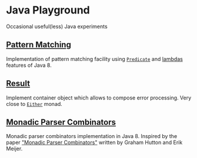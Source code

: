 # Java Playground

Occasional useful(less) Java experiments

## [Pattern Matching][pattern-matching]

Implementation of pattern matching facility using 
[```Predicate```][predicate] and [lambdas][lambdas] features of Java 8.

## [Result][result]

Implement container object which allows to compose error processing.
Very close to [```Either```][either-monad] monad.

## [Monadic Parser Combinators][monadic-parser-combinators]

Monadic parser combinators implementation in Java 8. 
Inspired by the paper ["Monadic Parser Combinators"][monadic-parser-combinators-paper] 
written by Graham Hutton and Erik Meijer. 

[pattern-matching]: ./pattern-matching
[result]: ./result
[monadic-parser-combinators]: ./monadic-parser-combinators

[predicate]: https://docs.oracle.com/javase/8/docs/api/java/util/function/Predicate.html
[lambdas]: https://docs.oracle.com/javase/tutorial/java/javaOO/lambdaexpressions.html
[either-monad]: http://learnyouahaskell.com/for-a-few-monads-more#error
[monadic-parser-combinators-paper]: http://www.cs.nott.ac.uk/~pszgmh/monparsing.pdf
